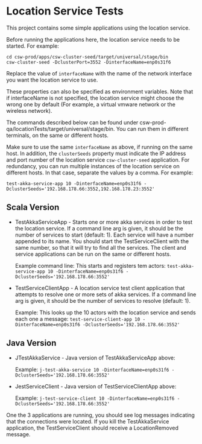 Location Service Tests
======================

This project contains some simple applications using the location service.

Before running the applications here, the location service needs to be started. For example:

    cd csw-prod/apps/csw-cluster-seed/target/universal/stage/bin
    csw-cluster-seed -DclusterPort=3552 -DinterfaceName=enp0s31f6

Replace the value of `interfaceName` with the name of the network interface you want the location service to use.

These properties can also be specified as environment variables. Note that if interfaceName is not specified,
the location service might choose the wrong one by default (For example, a virtual vmware network or the wireless network).

The commands described below can be found under csw-prod-qa/locationTests/target/universal/stage/bin.
You can run them in different terminals, on the same or different hosts.

Make sure to use the same `interfaceName` as above, if running on the same host. 
In addition, the `clusterSeeds` property must indicate the IP address and port number of the location 
service `csw-cluster-seed` application. For redundancy, you can run multiple instances of the location service
on different hosts. In that case, separate the values by a comma. For example:

    test-akka-service-app 10 -DinterfaceName=enp0s31f6 -DclusterSeeds='192.168.178.66:3552,192.168.178.23:3552'

Scala Version
-------------

* TestAkkaServiceApp - Starts one or more akka services in order to test the location service.
  If a command line arg is given, it should be the number of services to start (default: 1).
  Each service will have a number appended to its name.
  You should start the TestServiceClient with the same number, so that it
  will try to find all the services.
  The client and service applications can be run on the same or different hosts.
  
  Example command line: This starts and registers tem actors:
 `test-akka-service-app 10 -DinterfaceName=enp0s31f6 -DclusterSeeds='192.168.178.66:3552'`

* TestServiceClientApp - A location service test client application that attempts to resolve one or more sets of
  akka services. If a command line arg is given, it should be the number of services to resolve (default: 1).
  
  Example: This looks up the 10 actors with the location service and sends each one a message:
   `test-service-client-app 10 -DinterfaceName=enp0s31f6 -DclusterSeeds='192.168.178.66:3552'`

Java Version
------------

* JTestAkkaService - Java version of TestAkkaServiceApp above:

  Example: `j-test-akka-service 10 -DinterfaceName=enp0s31f6 -DclusterSeeds='192.168.178.66:3552'`

* JestServiceClient - Java version of TestServiceClientApp above:

  Example: `j-test-service-client 10 -DinterfaceName=enp0s31f6 -DclusterSeeds='192.168.178.66:3552'`

One the 3 applications are running, you should see log messages indicating that the connections were located.
If you kill the TestAkkaService application, the TestServiceClient should receive a LocationRemoved message.
